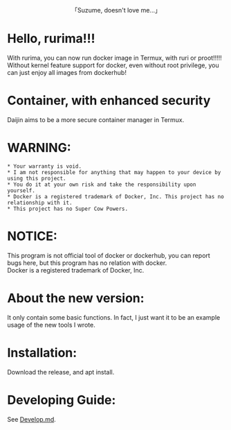 <p align="center">「Suzume, doesn't love me...」</p>

# Hello, rurima!!!
With rurima, you can now run docker image in Termux, with ruri or proot!!!!!          
Without kernel feature support for docker, even without root privilege, you can just enjoy all images from dockerhub!      
# Container, with enhanced security
Daijin aims to be a more secure container manager in Termux.      
# WARNING:      
```
* Your warranty is void.
* I am not responsible for anything that may happen to your device by using this project.
* You do it at your own risk and take the responsibility upon yourself.
* Docker is a registered trademark of Docker, Inc. This project has no relationship with it.
* This project has no Super Cow Powers.
```
# NOTICE:
This program is not official tool of docker or dockerhub, you can report bugs here, but this program has no relation with docker.      
Docker is a registered trademark of Docker, Inc.      
# About the new version:
It only contain some basic functions. In fact, I just want it to be an example usage of the new tools I wrote.      
# Installation:
Download the release, and apt install.         
# Developing Guide:
See [Develop.md](https://github.com/Moe-hacker/daijin/blob/main/Develop.md).      
